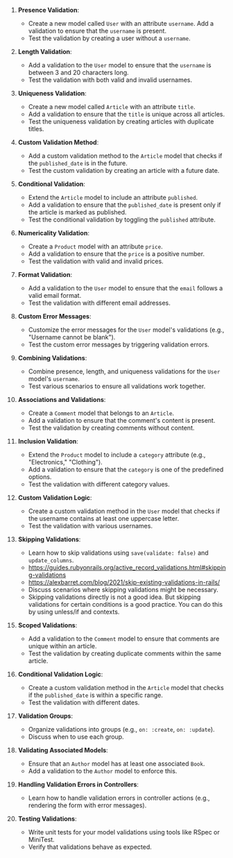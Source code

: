 1. **Presence Validation**:
   - Create a new model called `User` with an attribute `username`. Add a validation to ensure that the `username` is present.
   - Test the validation by creating a user without a `username`.

2. **Length Validation**:
   - Add a validation to the `User` model to ensure that the `username` is between 3 and 20 characters long.
   - Test the validation with both valid and invalid usernames.

3. **Uniqueness Validation**:
   - Create a new model called `Article` with an attribute `title`.
   - Add a validation to ensure that the `title` is unique across all articles.
   - Test the uniqueness validation by creating articles with duplicate titles.

4. **Custom Validation Method**:
   - Add a custom validation method to the `Article` model that checks if the `published_date` is in the future.
   - Test the custom validation by creating an article with a future date.

5. **Conditional Validation**:
   - Extend the `Article` model to include an attribute `published`.
   - Add a validation to ensure that the `published_date` is present only if the article is marked as published.
   - Test the conditional validation by toggling the `published` attribute.

6. **Numericality Validation**:
   - Create a `Product` model with an attribute `price`.
   - Add a validation to ensure that the `price` is a positive number.
   - Test the validation with valid and invalid prices.

7. **Format Validation**:
   - Add a validation to the `User` model to ensure that the `email` follows a valid email format.
   - Test the validation with different email addresses.

8. **Custom Error Messages**:
   - Customize the error messages for the `User` model's validations (e.g., "Username cannot be blank").
   - Test the custom error messages by triggering validation errors.

9. **Combining Validations**:
   - Combine presence, length, and uniqueness validations for the `User` model's `username`.
   - Test various scenarios to ensure all validations work together.

10. **Associations and Validations**:
    - Create a `Comment` model that belongs to an `Article`.
    - Add a validation to ensure that the comment's content is present.
    - Test the validation by creating comments without content.

11. **Inclusion Validation**:
    - Extend the `Product` model to include a `category` attribute (e.g., "Electronics," "Clothing").
    - Add a validation to ensure that the `category` is one of the predefined options.
    - Test the validation with different category values.

12. **Custom Validation Logic**:
    - Create a custom validation method in the `User` model that checks if the username contains at least one uppercase letter.
    - Test the validation with various usernames.

13. **Skipping Validations**:
    - Learn how to skip validations using `save(validate: false)` and `update_columns`.
    - https://guides.rubyonrails.org/active_record_validations.html#skipping-validations
    - https://alexbarret.com/blog/2021/skip-existing-validations-in-rails/
    - Discuss scenarios where skipping validations might be necessary.
    - Skipping validations directly is not a good idea. But skipping validations for certain conditions is a good practice. You can do this by using unless/if and contexts.

<!-- 14. **Callbacks and Validations**:
    - Explore how callbacks (e.g., `before_save`, `after_validation`) interact with validations.
    - Create a callback that modifies an attribute before saving. -->

15. **Scoped Validations**:
    - Add a validation to the `Comment` model to ensure that comments are unique within an article.
    - Test the validation by creating duplicate comments within the same article.

16. **Conditional Validation Logic**:
    - Create a custom validation method in the `Article` model that checks if the `published_date` is within a specific range.
    - Test the validation with different dates.

17. **Validation Groups**:
    - Organize validations into groups (e.g., `on: :create`, `on: :update`).
    - Discuss when to use each group.

18. **Validating Associated Models**:
    - Ensure that an `Author` model has at least one associated `Book`.
    - Add a validation to the `Author` model to enforce this.

19. **Handling Validation Errors in Controllers**:
    - Learn how to handle validation errors in controller actions (e.g., rendering the form with error messages).

20. **Testing Validations**:
    - Write unit tests for your model validations using tools like RSpec or MiniTest.
    - Verify that validations behave as expected.